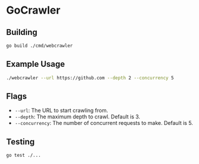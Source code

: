 # GoCrawler

## Building
```bash
go build ./cmd/webcrawler
```

## Example Usage
```bash
./webcrawler --url https://github.com --depth 2 --concurrency 5
```

## Flags
- `--url`: The URL to start crawling from.
- `--depth`: The maximum depth to crawl. Default is 3.
- `--concurrency`: The number of concurrent requests to make. Default is 5.

## Testing
```bash
go test ./...
```
